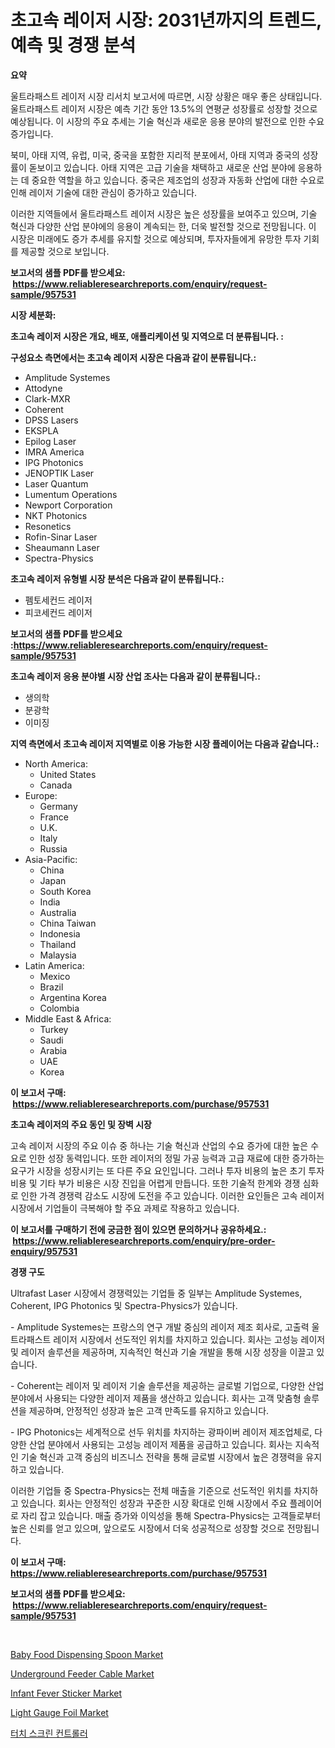<p><h1>초고속 레이저 시장: 2031년까지의 트렌드, 예측 및 경쟁 분석</h1></p><p><strong>요약</strong></p>
<p><p>울트라패스트 레이저 시장 리서치 보고서에 따르면, 시장 상황은 매우 좋은 상태입니다. 울트라패스트 레이저 시장은 예측 기간 동안 13.5%의 연평균 성장률로 성장할 것으로 예상됩니다. 이 시장의 주요 추세는 기술 혁신과 새로운 응용 분야의 발전으로 인한 수요 증가입니다. </p><p>북미, 아태 지역, 유럽, 미국, 중국을 포함한 지리적 분포에서, 아태 지역과 중국의 성장률이 돋보이고 있습니다. 아태 지역은 고급 기술을 채택하고 새로운 산업 분야에 응용하는 데 중요한 역할을 하고 있습니다. 중국은 제조업의 성장과 자동화 산업에 대한 수요로 인해 레이저 기술에 대한 관심이 증가하고 있습니다. </p><p>이러한 지역들에서 울트라패스트 레이저 시장은 높은 성장률을 보여주고 있으며, 기술 혁신과 다양한 산업 분야에의 응용이 계속되는 한, 더욱 발전할 것으로 전망됩니다. 이 시장은 미래에도 증가 추세를 유지할 것으로 예상되며, 투자자들에게 유망한 투자 기회를 제공할 것으로 보입니다.</p></p>
<p><strong>보고서의 샘플 PDF를 받으세요: &nbsp;<a href="https://www.reliableresearchreports.com/enquiry/request-sample/957531">https://www.reliableresearchreports.com/enquiry/request-sample/957531</a></strong></p>
<p><strong>시장 세분화:</strong></p>
<p><strong> 초고속 레이저 시장은 개요, 배포, 애플리케이션 및 지역으로 더 분류됩니다. :</strong></p>
<p><strong>구성요소 측면에서는 초고속 레이저 시장은 다음과 같이 분류됩니다.:</strong></p>
<p><ul><li>Amplitude Systemes</li><li>Attodyne</li><li>Clark-MXR</li><li>Coherent</li><li>DPSS Lasers</li><li>EKSPLA</li><li>Epilog Laser</li><li>IMRA America</li><li>IPG Photonics</li><li>JENOPTIK Laser</li><li>Laser Quantum</li><li>Lumentum Operations</li><li>Newport Corporation</li><li>NKT Photonics</li><li>Resonetics</li><li>Rofin-Sinar Laser</li><li>Sheaumann Laser</li><li>Spectra-Physics</li></ul></p>
<p><strong> 초고속 레이저 유형별 시장 분석은 다음과 같이 분류됩니다.:</strong></p>
<p><ul><li>펨토세컨드 레이저</li><li>피코세컨드 레이저</li></ul></p>
<p><strong>보고서의 샘플 PDF를 받으세요 :<a href="https://www.reliableresearchreports.com/enquiry/request-sample/957531">https://www.reliableresearchreports.com/enquiry/request-sample/957531</a></strong></p>
<p><strong> 초고속 레이저 응용 분야별 시장 산업 조사는 다음과 같이 분류됩니다.:</strong></p>
<p><ul><li>생의학</li><li>분광학</li><li>이미징</li></ul></p>
<p><strong>지역 측면에서 초고속 레이저 지역별로 이용 가능한 시장 플레이어는 다음과 같습니다.:</strong></p>
<p><ul>
    <li>
        North America:
        <ul>
            <li>United States</li>
            <li>Canada</li>
        </ul>
    </li>
    <li>
        Europe:
        <ul>
            <li>Germany</li>
            <li>France</li>
            <li>U.K.</li>
            <li>Italy</li>
            <li>Russia</li>
        </ul>
    </li>
    <li>
        Asia-Pacific:
        <ul>
            <li>China</li>
            <li>Japan</li>
            <li>South Korea</li>
            <li>India</li>
            <li>Australia</li>
            <li>China Taiwan</li>
            <li>Indonesia</li>
            <li>Thailand</li>
            <li>Malaysia</li>
        </ul>
    </li>
    <li>
        Latin America:
        <ul>
            <li>Mexico</li>
            <li>Brazil</li>
            <li>Argentina Korea</li>
            <li>Colombia</li>
        </ul>
    </li>
    <li>
        Middle East & Africa:
        <ul>
            <li>Turkey</li>
            <li>Saudi</li>
            <li>Arabia</li>
            <li>UAE</li>
            <li>Korea</li>
        </ul>
    </li>
    </ul></p>
<p><strong>이 보고서 구매: &nbsp;<a href="https://www.reliableresearchreports.com/purchase/957531">https://www.reliableresearchreports.com/purchase/957531</a></strong></p>
<p><strong>초고속 레이저의 주요 동인 및 장벽 시장</strong></p>
<p><p>고속 레이저 시장의 주요 이슈 중 하나는 기술 혁신과 산업의 수요 증가에 대한 높은 수요로 인한 성장 동력입니다. 또한 레이저의 정밀 가공 능력과 고급 재료에 대한 증가하는 요구가 시장을 성장시키는 또 다른 주요 요인입니다. 그러나 투자 비용의 높은 초기 투자 비용 및 기타 부가 비용은 시장 진입을 어렵게 만듭니다. 또한 기술적 한계와 경쟁 심화로 인한 가격 경쟁력 감소도 시장에 도전을 주고 있습니다. 이러한 요인들은 고속 레이저 시장에서 기업들이 극복해야 할 주요 과제로 작용하고 있습니다.</p></p>
<p><strong>이 보고서를 구매하기 전에 궁금한 점이 있으면 문의하거나 공유하세요.: &nbsp;<a href="https://www.reliableresearchreports.com/enquiry/pre-order-enquiry/957531">https://www.reliableresearchreports.com/enquiry/pre-order-enquiry/957531</a></strong></p>
<p><strong>경쟁 구도</strong></p>
<p><p>Ultrafast Laser 시장에서 경쟁력있는 기업들 중 일부는 Amplitude Systemes, Coherent, IPG Photonics 및 Spectra-Physics가 있습니다.</p><p>- Amplitude Systemes는 프랑스의 연구 개발 중심의 레이저 제조 회사로, 고출력 울트라패스트 레이저 시장에서 선도적인 위치를 차지하고 있습니다. 회사는 고성능 레이저 및 레이저 솔루션을 제공하며, 지속적인 혁신과 기술 개발을 통해 시장 성장을 이끌고 있습니다.</p><p>- Coherent는 레이저 및 레이저 기술 솔루션을 제공하는 글로벌 기업으로, 다양한 산업 분야에서 사용되는 다양한 레이저 제품을 생산하고 있습니다. 회사는 고객 맞춤형 솔루션을 제공하며, 안정적인 성장과 높은 고객 만족도를 유지하고 있습니다.</p><p>- IPG Photonics는 세계적으로 선두 위치를 차지하는 광파이버 레이저 제조업체로, 다양한 산업 분야에서 사용되는 고성능 레이저 제품을 공급하고 있습니다. 회사는 지속적인 기술 혁신과 고객 중심의 비즈니스 전략을 통해 글로벌 시장에서 높은 경쟁력을 유지하고 있습니다.</p><p>이러한 기업들 중 Spectra-Physics는 전체 매출을 기준으로 선도적인 위치를 차지하고 있습니다. 회사는 안정적인 성장과 꾸준한 시장 확대로 인해 시장에서 주요 플레이어로 자리 잡고 있습니다. 매출 증가와 이익성을 통해 Spectra-Physics는 고객들로부터 높은 신뢰를 얻고 있으며, 앞으로도 시장에서 더욱 성공적으로 성장할 것으로 전망됩니다.</p></p>
<p><strong>이 보고서 구매: &nbsp; <a href="https://www.reliableresearchreports.com/purchase/957531">https://www.reliableresearchreports.com/purchase/957531</a></strong></p>
<p><strong>보고서의 샘플 PDF를 받으세요: &nbsp;<a href="https://www.reliableresearchreports.com/enquiry/request-sample/957531">https://www.reliableresearchreports.com/enquiry/request-sample/957531</a></strong><strong></strong></p>
<p>&nbsp;</p>
<p><p><a href="https://issuu.com/reportprime-2/docs/baby-food-dispensing-spoon-market-size-2030.pptx">Baby Food Dispensing Spoon Market</a></p><p><a href="https://github.com/irfadac/Market-Research-Report-List-2/blob/main/underground-feeder-cable-market.md">Underground Feeder Cable Market</a></p><p><a href="https://issuu.com/reportprime-2/docs/infant-fever-sticker-market-size-2030.pptx">Infant Fever Sticker Market</a></p><p><a href="https://github.com/ashepherd82/Market-Research-Report-List-3/blob/main/light-gauge-foil-market.md">Light Gauge Foil Market</a></p><p><a href="https://github.com/lkwggful07722/Market-Research-Report-List-1/blob/main/7015172192545.md">터치 스크린 컨트롤러</a></p></p>